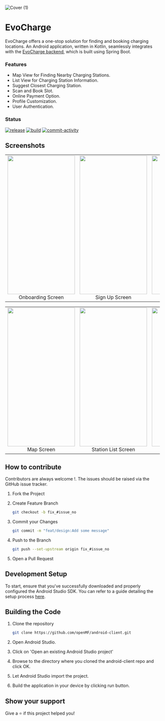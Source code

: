 ![Cover (1)](https://user-images.githubusercontent.com/94394661/278870241-7a5ce87a-ce34-417d-bcea-1b2025cf2854.png)
# EvoCharge
EvoCharge offers a one-stop solution for finding and booking charging locations. An Android application, written in Kotlin, seamlessly integrates with the [EvoCharge backend](https://github.com/Aditya-gupta99/EvoCharge-Backend), which is built using Spring Boot.

### Features
- Map View for Finding Nearby Charging Stations.
- List View for Charging Station Information.
- Suggest Closest Charging Station.
- Scan and Book Slot.
- Online Payment Option.
- Profile Customization.
- User Authentication.

### Status
<a href="https://github.com/Aditya-gupta99/EvoCharge-App/releases"><img src="https://img.shields.io/github/v/release/Aditya-gupta99/EvoCharge-App" alt="release"/></a>
<a href="https://github.com/Aditya-gupta99/EvoCharge-App/actions"><img src="https://img.shields.io/github/checks-status/Aditya-gupta99/EvoCharge-App/master?label=build" alt="build"/></a>
<a href="https://github.com/Aditya-gupta99/EvoCharge-App/issues"><img src="https://img.shields.io/github/commit-activity/m/Aditya-gupta99/EvoCharge-App" alt="commit-activity"/></a>

## Screenshots


<center>
    <table>
  <tr>
    <td align="center" valign="center"><img src="https://user-images.githubusercontent.com/94394661/278996958-22610d6e-b90d-4afa-8f98-392baba22a6b.jpg" width=219.06 height=450><br><center>Onboarding Screen</center></td>
    <td align="center" valign="center"><img src="https://user-images.githubusercontent.com/94394661/278998154-6a1a5166-1046-43e7-8452-acdc51c17ded.jpg" width=219.06 height=450><br><center>Sign Up Screen</center></td>
    <td align="center" valign="center"><img src="https://user-images.githubusercontent.com/94394661/278998848-910b5424-a478-4d2a-a696-210b2597187e.jpg" width=219.06 height=450><br><center>Sign In Screen</center></td>
    <td align="center" valign="center"><img src="https://user-images.githubusercontent.com/94394661/279000635-7e4419f4-0a6f-456a-8dba-ae6fcc6e3d18.jpg" width=219.06 height=450><br><center>Dashboard Screen</center></td>
  </tr>

</table>
</center>
<center>
    <table>
  <tr>
    <td align="center" valign="center"><img src="https://user-images.githubusercontent.com/94394661/279002478-ae492d73-df32-4d24-b745-13ebf3c46c61.jpg" width=219.06 height=450><br><center>Map Screen</center></td>
    <td align="center" valign="center"><img src="https://user-images.githubusercontent.com/94394661/279002633-51418fe0-67e5-4321-8f6a-868ec25f8f8f.jpg" width=219.06 height=450><br><center>Station List Screen</center></td>
    <td align="center" valign="center"><img src="https://user-images.githubusercontent.com/94394661/279002773-8ea315ad-dfca-4006-9ca2-6d9274bc8420.jpg" width=219.06 height=450><br><center>Station detail Screen</center></td>
    <td align="center" valign="center"><img src="https://user-images.githubusercontent.com/94394661/279002969-0c4f770e-1075-4b94-8079-4d9a9366ff1e.jpg" width=219.06 height=450><br><center>Profile Screen</center></td>
  </tr>
</table>
</center>



## How to contribute 
 Contributors are always welcome !. The issues should be raised via the GitHub issue tracker.

1. Fork the Project
2. Create Feature Branch 

    ```sh
    git checkout -b fix_#issue_no
    ```
3. Commit your Changes 
    ```sh
    git commit -m "feat/design:Add some message"
    ```
4. Push to the Branch 
    ```sh
    git push --set-upstream origin fix_#issue_no
    ```
5. Open a Pull Request


## Development Setup 
To start, ensure that you've successfully downloaded and properly configured the Android Studio SDK. You can refer to a guide detailing the setup process [here](http://developer.android.com/sdk/installing/index.html?pkg=studio).

## Building the Code 
1. Clone the repository
    ```sh
    git clone https://github.com/openMF/android-client.git
    ```
2. Open Android Studio.

3. Click on 'Open an existing Android Studio project'

4. Browse to the directory where you cloned the android-client repo and click OK.

5. Let Android Studio import the project.

6. Build the application in your device by clicking run button.

## Show your support
Give a ⭐️ if this project helped you!
